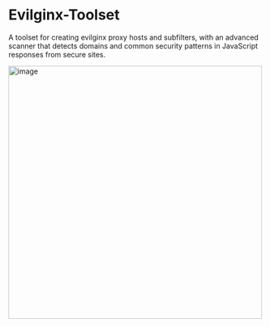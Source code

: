 # Evilginx-Toolset
A toolset for creating evilginx proxy hosts and subfilters, with an advanced scanner that detects domains and common security patterns in JavaScript responses from secure sites.

<img width="500" height="500" alt="image" src="https://github.com/user-attachments/assets/af5c1977-ac31-49fa-a947-bd40a41ea6aa" />

